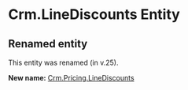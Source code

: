 # Crm.LineDiscounts Entity

## Renamed entity

This entity was renamed (in v.25).

**New name:** [Crm.Pricing.LineDiscounts](Crm.Pricing.LineDiscounts.md)
